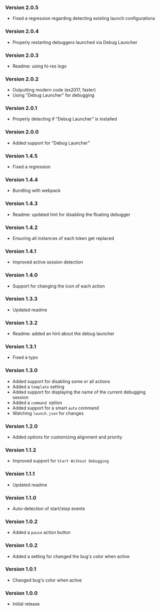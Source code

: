 ### Version 2.0.5
- Fixed a regression regarding detecting existing launch configurations

### Version 2.0.4
- Properly restarting debuggers launched via Debug Launcher

### Version 2.0.3
- Readme: using hi-res logo

### Version 2.0.2
- Outputting modern code (es2017, faster)
- Using "Debug Launcher" for debugging

### Version 2.0.1
- Properly detecting if “Debug Launcher” is installed

### Version 2.0.0
- Added support for “Debug Launcher”

### Version 1.4.5
- Fixed a regression

### Version 1.4.4
- Bundling with webpack

### Version 1.4.3
- Readme: updated hint for disabling the floating debugger

### Version 1.4.2
- Ensuring all instances of each token get replaced

### Version 1.4.1
- Improved active session detection

### Version 1.4.0
- Support for changing the icon of each action

### Version 1.3.3
- Updated readme

### Version 1.3.2
- Readme: added an hint about the debug launcher

### Version 1.3.1
- Fixed a typo

### Version 1.3.0
- Added support for disabling some or all actions
- Added a `template` setting
- Added support for displaying the name of the current debugging session
- Added a `command `option
- Added support for a smart `auto` command
- Watching `launch.json` for changes

### Version 1.2.0
- Added options for customizing alignment and priority

### Version 1.1.2
- Improved support for `Start Without Debugging`

### Version 1.1.1
- Updated readme

### Version 1.1.0
- Auto-detection of start/stop events

### Version 1.0.2
- Added a `pause` action button

### Version 1.0.2
- Added a setting for changed the bug's color when active

### Version 1.0.1
- Changed bug's color when active

### Version 1.0.0
- Initial release

